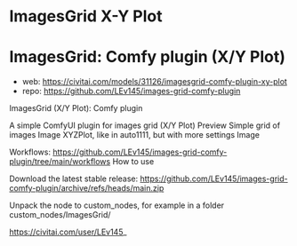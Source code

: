 ImagesGrid X-Y Plot
========================

# ImagesGrid: Comfy plugin (X/Y Plot)

* web: https://civitai.com/models/31126/imagesgrid-comfy-plugin-xy-plot
* repo:  https://github.com/LEv145/images-grid-comfy-plugin

ImagesGrid (X/Y Plot): Comfy plugin

A simple ComfyUI plugin for images grid (X/Y Plot)
Preview
Simple grid of images
Image
XYZPlot, like in auto1111, but with more settings
Image

Workflows: https://github.com/LEv145/images-grid-comfy-plugin/tree/main/workflows
How to use

Download the latest stable release: https://github.com/LEv145/images-grid-comfy-plugin/archive/refs/heads/main.zip

Unpack the node to custom_nodes, for example in a folder custom_nodes/ImagesGrid/

https://civitai.com/user/LEv145_
